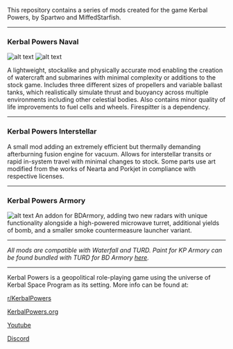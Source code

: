 This repository contains a series of mods created for the game Kerbal Powers, by Spartwo and MiffedStarfish.

-------------------------------------------------------
### Kerbal Powers Naval

![alt text](https://wiki.kerbalpowers.org/images/1/19/KP_Naval.png)
![alt text](https://i.imgur.com/naYFVSZ.png)

A lightweight, stockalike and physically accurate mod enabling the creation of watercraft and submarines with minimal complexity or additions to the stock game. Includes three different sizes of propellers and variable ballast tanks, which realistically simulate thrust and buoyancy across multiple environments including other celestial bodies. Also contains minor quality of life improvements to fuel cells and wheels. Firespitter is a dependency.

-------------------------------------------------------
### Kerbal Powers Interstellar

A small mod adding an extremely efficient but thermally demanding afterburning fusion engine for vacuum. Allows for interstellar transits or rapid in-system travel with minimal changes to stock.  Some parts use art modified from the works of Nearta and Porkjet in compliance with respective licenses.

-------------------------------------------------------
### Kerbal Powers Armory

![alt text](https://i.imgur.com/JKCSl2w.png)
An addon for BDArmory, adding two new radars with unique functionality alongside a high-powered microwave turret, additional yields of bomb, and a smaller smoke countermeasure launcher variant.

-------------------------------------------------------

*All mods are compatible with Waterfall and TURD. Paint for KP Armory can be found bundled with TURD for BD Armory  [here](https://github.com/Spartwo/TURD-BDArmory).*


-------------------------------------------------------

Kerbal Powers is a geopolitical role-playing game using the universe of Kerbal Space Program as its setting. More info can be found at:

[r/KerbalPowers](https://old.reddit.com/r/KerbalPowers/)

[KerbalPowers.org](https://wiki.kerbalpowers.org/)

[Youtube](https://www.youtube.com/@KerbalPowers)

[Discord](https://discord.gg/ujB29GKx3C)
